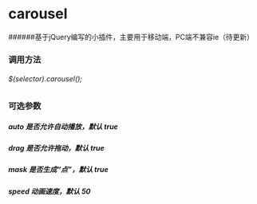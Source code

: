 # carousel

######基于jQuery编写的小插件，主要用于移动端，PC端不兼容ie（待更新）

### 调用方法
###### $(selector).carousel();

### 可选参数
##### auto 是否允许自动播放，默认 true
##### drag 是否允许拖动，默认 true
##### mask 是否生成“点”，默认 true
##### speed 动画速度，默认 50
